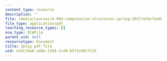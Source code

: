 ```yaml
---
content_type: resource
description: ''
file: /media/courses/6-004-computation-structures-spring-2017/e5dc7ee8a49e13d41cd9b5f3c89c7c23_QBcQJdJk9r8.pdf
file_type: application/pdf
learning_resource_types: []
ocw_type: OCWFile
parent_uid: null
resourcetype: Document
title: 3play pdf file
uid: e5dc7ee8-a49e-13d4-1cd9-b5f3c89c7c23
---
```

